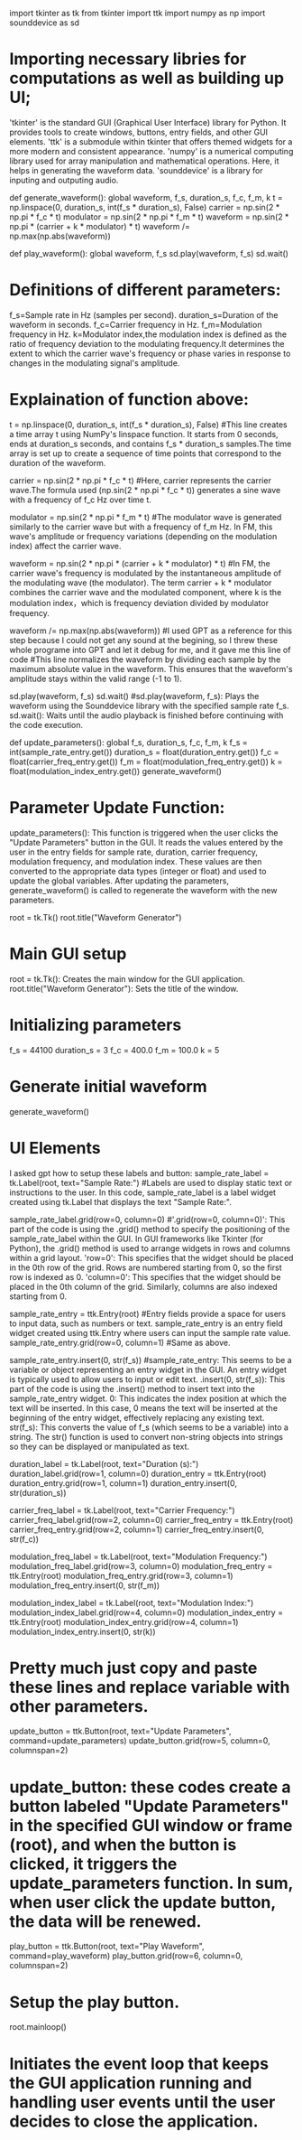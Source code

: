 import tkinter as tk
from tkinter import ttk
import numpy as np
import sounddevice as sd


# Importing necessary libries for computations as well as building up UI;
'tkinter' is the standard GUI (Graphical User Interface) library for Python. It provides tools to create windows, buttons, entry fields, and other GUI elements.
'ttk' is a submodule within tkinter that offers themed widgets for a more modern and consistent appearance.
'numpy' is a numerical computing library used for array manipulation and mathematical operations. Here, it helps in generating the waveform data.
'sounddevice' is a library for inputing and outputing audio.


def generate_waveform():
    global waveform, f_s, duration_s, f_c, f_m, k
    t = np.linspace(0, duration_s, int(f_s * duration_s), False)
    carrier = np.sin(2 * np.pi * f_c * t)
    modulator = np.sin(2 * np.pi * f_m * t)
    waveform = np.sin(2 * np.pi * (carrier + k * modulator) * t)
    waveform /= np.max(np.abs(waveform))

def play_waveform():
    global waveform, f_s
    sd.play(waveform, f_s)
    sd.wait()

# Definitions of different parameters:
f_s=Sample rate in Hz (samples per second).
duration_s=Duration of the waveform in seconds.
f_c=Carrier frequency in Hz.
f_m=Modulation frequency in Hz.
k=Modulator index,the modulation index is defined as the ratio of frequency deviation to the modulating frequency.It determines the extent to which the carrier wave's frequency or phase varies in response to changes in the modulating signal's amplitude.

# Explaination of function above:
t = np.linspace(0, duration_s, int(f_s * duration_s), False)
#This line creates a time array t using NumPy's linspace function. It starts from 0 seconds, ends at duration_s seconds, and contains f_s * duration_s samples.The time array is set up to create a sequence of time points that correspond to the duration of the waveform.

carrier = np.sin(2 * np.pi * f_c * t)
#Here, carrier represents the carrier wave.The formula used (np.sin(2 * np.pi * f_c * t)) generates a sine wave with a frequency of f_c Hz over time t.

modulator = np.sin(2 * np.pi * f_m * t)
#The modulator wave is generated similarly to the carrier wave but with a frequency of f_m Hz. In FM, this wave's amplitude or frequency variations (depending on the modulation index) affect the carrier wave.

waveform = np.sin(2 * np.pi * (carrier + k * modulator) * t)
#In FM, the carrier wave's frequency is modulated by the instantaneous amplitude of the modulating wave (the modulator). The term carrier + k * modulator combines the carrier wave and the modulated component, where k is the modulation index，which is frequency deviation divided by modulator frequency.

waveform /= np.max(np.abs(waveform))
#I used GPT as a reference for this step because I could not get any sound at the begining, so I threw these whole programe into GPT and let it debug for me, and it gave me this line of code
#This line normalizes the waveform by dividing each sample by the maximum absolute value in the waveform. This ensures that the waveform's amplitude stays within the valid range (-1 to 1).

sd.play(waveform, f_s)
sd.wait()
#sd.play(waveform, f_s): Plays the waveform using the Sounddevice library with the specified sample rate f_s.
sd.wait(): Waits until the audio playback is finished before continuing with the code execution.

def update_parameters():
    global f_s, duration_s, f_c, f_m, k
    f_s = int(sample_rate_entry.get())
    duration_s = float(duration_entry.get())
    f_c = float(carrier_freq_entry.get())
    f_m = float(modulation_freq_entry.get())
    k = float(modulation_index_entry.get())
    generate_waveform()

# Parameter Update Function:
update_parameters(): This function is triggered when the user clicks the "Update Parameters" button in the GUI. It reads the values entered by the user in the entry fields for sample rate, duration, carrier frequency, modulation frequency, and modulation index. These values are then converted to the appropriate data types (integer or float) and used to update the global variables. After updating the parameters, generate_waveform() is called to regenerate the waveform with the new parameters.

root = tk.Tk()
root.title("Waveform Generator")

# Main GUI setup
root = tk.Tk(): Creates the main window for the GUI application.
root.title("Waveform Generator"): Sets the title of the window.

# Initializing parameters
f_s = 44100
duration_s = 3
f_c = 400.0
f_m = 100.0
k = 5

# Generate initial waveform
generate_waveform()

# UI Elements
I asked gpt how to setup these labels and button:
sample_rate_label = tk.Label(root, text="Sample Rate:")
#Labels are used to display static text or instructions to the user.
In this code, sample_rate_label is a label widget created using tk.Label that displays the text "Sample Rate:".

sample_rate_label.grid(row=0, column=0)
#'.grid(row=0, column=0)': This part of the code is using the .grid() method to specify the positioning of the sample_rate_label within the GUI. In GUI frameworks like Tkinter (for Python), the .grid() method is used to arrange widgets in rows and columns within a grid layout.
'row=0': This specifies that the widget should be placed in the 0th row of the grid. Rows are numbered starting from 0, so the first row is indexed as 0.
'column=0': This specifies that the widget should be placed in the 0th column of the grid. Similarly, columns are also indexed starting from 0.

sample_rate_entry = ttk.Entry(root)
#Entry fields provide a space for users to input data, such as numbers or text.
sample_rate_entry is an entry field widget created using ttk.Entry where users can input the sample rate value.
sample_rate_entry.grid(row=0, column=1)
#Same as above.

sample_rate_entry.insert(0, str(f_s))
#sample_rate_entry: This seems to be a variable or object representing an entry widget in the GUI. An entry widget is typically used to allow users to input or edit text.
.insert(0, str(f_s)): This part of the code is using the .insert() method to insert text into the sample_rate_entry widget.
0: This indicates the index position at which the text will be inserted. In this case, 0 means the text will be inserted at the beginning of the entry widget, effectively replacing any existing text.
str(f_s): This converts the value of f_s (which seems to be a variable) into a string. The str() function is used to convert non-string objects into strings so they can be displayed or manipulated as text.

duration_label = tk.Label(root, text="Duration (s):")
duration_label.grid(row=1, column=0)
duration_entry = ttk.Entry(root)
duration_entry.grid(row=1, column=1)
duration_entry.insert(0, str(duration_s))

carrier_freq_label = tk.Label(root, text="Carrier Frequency:")
carrier_freq_label.grid(row=2, column=0)
carrier_freq_entry = ttk.Entry(root)
carrier_freq_entry.grid(row=2, column=1)
carrier_freq_entry.insert(0, str(f_c))

modulation_freq_label = tk.Label(root, text="Modulation Frequency:")
modulation_freq_label.grid(row=3, column=0)
modulation_freq_entry = ttk.Entry(root)
modulation_freq_entry.grid(row=3, column=1)
modulation_freq_entry.insert(0, str(f_m))

modulation_index_label = tk.Label(root, text="Modulation Index:")
modulation_index_label.grid(row=4, column=0)
modulation_index_entry = ttk.Entry(root)
modulation_index_entry.grid(row=4, column=1)
modulation_index_entry.insert(0, str(k))

# Pretty much just copy and paste these lines and replace variable with other parameters.

update_button = ttk.Button(root, text="Update Parameters", command=update_parameters)
update_button.grid(row=5, column=0, columnspan=2)

# update_button: these codes create a button labeled "Update Parameters" in the specified GUI window or frame (root), and when the button is clicked, it triggers the update_parameters function. In sum, when user click the update button, the data will be renewed.

play_button = ttk.Button(root, text="Play Waveform", command=play_waveform)
play_button.grid(row=6, column=0, columnspan=2)
# Setup the play button.

root.mainloop()
# Initiates the event loop that keeps the GUI application running and handling user events until the user decides to close the application.